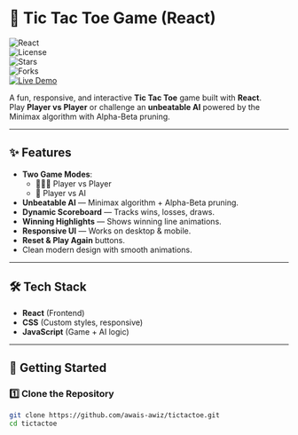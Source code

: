 # 🎯 Tic Tac Toe Game (React)

![React](https://img.shields.io/badge/React-18.2.0-blue?logo=react)  
![License](https://img.shields.io/badge/License-MIT-green)  
![Stars](https://img.shields.io/github/stars/awais-awiz/tictactoe?style=social)  
![Forks](https://img.shields.io/github/forks/awais-awiz/tictactoe?style=social)  
[![Live Demo](https://img.shields.io/badge/Live%20Demo-Click%20Here-brightgreen)](https://your-demo-link.com)

A fun, responsive, and interactive **Tic Tac Toe** game built with **React**.  
Play **Player vs Player** or challenge an **unbeatable AI** powered by the Minimax algorithm with Alpha-Beta pruning.

---

## ✨ Features

- **Two Game Modes**:
  - 🧑‍🤝‍🧑 Player vs Player
  - 🤖 Player vs AI
- **Unbeatable AI** — Minimax algorithm + Alpha-Beta pruning.
- **Dynamic Scoreboard** — Tracks wins, losses, draws.
- **Winning Highlights** — Shows winning line animations.
- **Responsive UI** — Works on desktop & mobile.
- **Reset & Play Again** buttons.
- Clean modern design with smooth animations.

---

## 🛠 Tech Stack

- **React** (Frontend)
- **CSS** (Custom styles, responsive)
- **JavaScript** (Game + AI logic)

---

## 🚀 Getting Started

### 1️⃣ Clone the Repository
```bash
git clone https://github.com/awais-awiz/tictactoe.git
cd tictactoe
